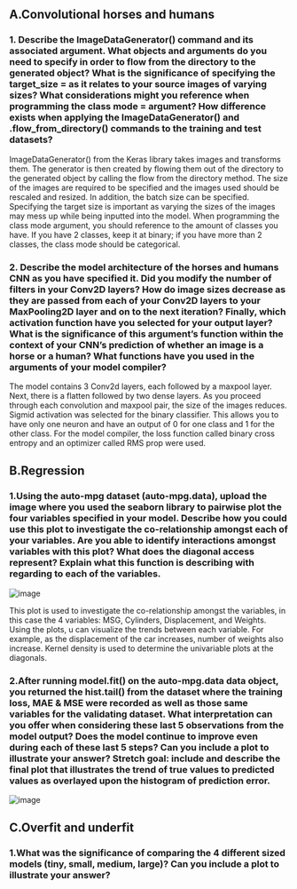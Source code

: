 ## **A.Convolutional horses and humans**

### **1. Describe the ImageDataGenerator() command and its associated argument.  What objects and arguments do you need to specify in order to flow from the directory to the generated object?  What is the significance of specifying the target_size = as it relates to your source images of varying sizes? What considerations might you reference when programming the class mode = argument?  How difference exists when applying the ImageDataGenerator() and .flow_from_directory() commands to the training and test datasets?**

ImageDataGenerator() from the Keras library takes images and transforms them. The generator is then created by flowing them out of the directory to the generated object by calling the flow from the directory method. The size of the images are required to be specified and the images used should be rescaled and resized. In addition, the batch size can be specified. Specifying the target size is important as varying the sizes of the images may mess up while being inputted into the model. When programming the class mode argument, you should reference to the amount of classes you have. If you have 2 classes, keep it at binary; if you have more than 2 classes, the class mode should be categorical.

### **2. Describe the model architecture of the horses and humans CNN as you have specified it.  Did you modify the number of filters in your Conv2D layers?  How do image sizes decrease as they are passed from each of your Conv2D layers to your MaxPooling2D layer and on to the next iteration?  Finally, which activation function have you selected for your output layer?  What is the significance of this argument’s function within the context of your CNN’s prediction of whether an image is a horse or a human?  What functions have you used in the arguments of your model compiler?**

The model contains 3 Conv2d layers, each followed by a maxpool layer. Next, there is a flatten followed by two dense layers. As you proceed through each convolution and maxpool pair, the size of the images reduces. Sigmid activation was selected for the binary classifier. This allows you to have only one neuron and have an output of 0 for one class and 1 for the other class. For the model compiler, the loss function called binary cross entropy and an optimizer called RMS prop were used.

## **B.Regression**

### **1.Using the auto-mpg dataset (auto-mpg.data), upload the image where you used the seaborn library to pairwise plot the four variables specified in your model.  Describe how you could use this plot to investigate the co-relationship amongst each of your variables.  Are you able to identify interactions amongst variables with this plot?  What does the diagonal access represent?  Explain what this function is describing with regarding to each of the variables.**

![image](https://user-images.githubusercontent.com/67992204/87864569-d1e43680-c937-11ea-9a30-9a8ca99ca479.png)

This plot is used to investigate the co-relationship amongst the variables, in this case the 4 variables: MSG, Cylinders, Displacement, and Weights. Using the plots, u can visualize the trends between each variable. For example, as the displacement of the car increases, number of weights also increase. Kernel density is used to determine the univariable plots at the diagonals.

### **2.After running model.fit() on the auto-mpg.data data object, you returned the hist.tail() from the dataset where the training loss, MAE & MSE were recorded as well as those same variables for the validating dataset.  What interpretation can you offer when considering these last 5 observations from the model output?  Does the model continue to improve even during each of these last 5 steps?  Can you include a plot to illustrate your answer?  Stretch goal: include and describe the final plot that illustrates the trend of true values to predicted values as overlayed upon the histogram of prediction error.**

![image](https://user-images.githubusercontent.com/67992204/87864867-b67b2a80-c93b-11ea-93bf-0fc75131d629.png)

## **C.Overfit and underfit**

### **1.What was the significance of comparing the 4 different sized models (tiny, small, medium, large)?  Can you include a plot to illustrate your answer?**
